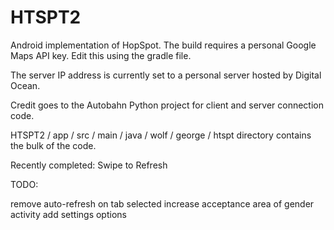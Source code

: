 HTSPT2
======
Android implementation of HopSpot. The build requires a personal Google Maps API key. Edit this using the gradle file.

The server IP address is currently set to a personal server hosted by Digital Ocean.

Credit goes to the Autobahn Python project for client and server connection code.

HTSPT2 / app / src / main / java / wolf / george / htspt directory contains the bulk of the code.

Recently completed: Swipe to Refresh

TODO:

remove auto-refresh on tab selected
increase acceptance area of gender activity
add settings options
